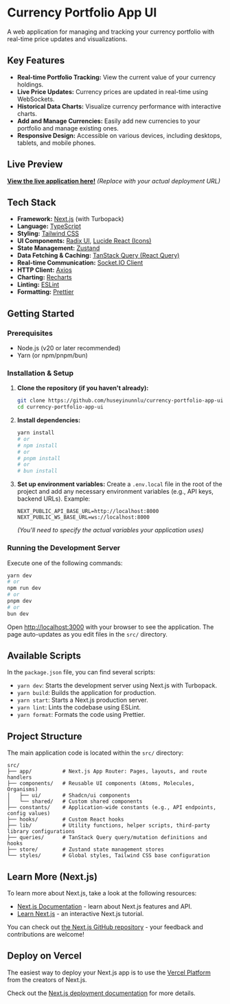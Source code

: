 # Currency Portfolio App UI

A web application for managing and tracking your currency portfolio with real-time price updates and visualizations.

## Key Features

*   **Real-time Portfolio Tracking:** View the current value of your currency holdings.
*   **Live Price Updates:** Currency prices are updated in real-time using WebSockets.
*   **Historical Data Charts:** Visualize currency performance with interactive charts.
*   **Add and Manage Currencies:** Easily add new currencies to your portfolio and manage existing ones.
*   **Responsive Design:** Accessible on various devices, including desktops, tablets, and mobile phones.

## Live Preview

[**View the live application here!**](https://your-deployment-url.com) *(Replace with your actual deployment URL)*

## Tech Stack

*   **Framework:** [Next.js](https://nextjs.org/) (with Turbopack)
*   **Language:** [TypeScript](https://www.typescriptlang.org/)
*   **Styling:** [Tailwind CSS](https://tailwindcss.com/)
*   **UI Components:** [Radix UI](https://www.radix-ui.com/), [Lucide React (Icons)](https://lucide.dev/)
*   **State Management:** [Zustand](https://zustand.surge.sh/)
*   **Data Fetching & Caching:** [TanStack Query (React Query)](https://tanstack.com/query/latest)
*   **Real-time Communication:** [Socket.IO Client](https://socket.io/docs/v4/client-api/)
*   **HTTP Client:** [Axios](https://axios-http.com/)
*   **Charting:** [Recharts](https://recharts.org/)
*   **Linting:** [ESLint](https://eslint.org/)
*   **Formatting:** [Prettier](https://prettier.io/)

## Getting Started

### Prerequisites

*   Node.js (v20 or later recommended)
*   Yarn (or npm/pnpm/bun)

### Installation & Setup

1.  **Clone the repository (if you haven't already):**
    ```bash
    git clone https://github.com/huseyinunnlu/currency-portfolio-app-ui.git
    cd currency-portfolio-app-ui
    ```

2.  **Install dependencies:**
    ```bash
    yarn install
    # or
    # npm install
    # or
    # pnpm install
    # or
    # bun install
    ```

3.  **Set up environment variables:**
    Create a `.env.local` file in the root of the project and add any necessary environment variables (e.g., API keys, backend URLs).
    Example:
    ```env
    NEXT_PUBLIC_API_BASE_URL=http://localhost:8000
    NEXT_PUBLIC_WS_BASE_URL=ws://localhost:8000
    ```
    *(You'll need to specify the actual variables your application uses)*

### Running the Development Server

Execute one of the following commands:

```bash
yarn dev
# or
npm run dev
# or
pnpm dev
# or
bun dev
```

Open [http://localhost:3000](http://localhost:3000) with your browser to see the application. The page auto-updates as you edit files in the `src/` directory.

## Available Scripts

In the `package.json` file, you can find several scripts:

*   `yarn dev`: Starts the development server using Next.js with Turbopack.
*   `yarn build`: Builds the application for production.
*   `yarn start`: Starts a Next.js production server.
*   `yarn lint`: Lints the codebase using ESLint.
*   `yarn format`: Formats the code using Prettier.

## Project Structure

The main application code is located within the `src/` directory:

```
src/
├── app/          # Next.js App Router: Pages, layouts, and route handlers
├── components/   # Reusable UI components (Atoms, Molecules, Organisms)
│   ├── ui/       # Shadcn/ui components
│   └── shared/   # Custom shared components
├── constants/    # Application-wide constants (e.g., API endpoints, config values)
├── hooks/        # Custom React hooks
├── lib/          # Utility functions, helper scripts, third-party library configurations
├── queries/      # TanStack Query query/mutation definitions and hooks
├── store/        # Zustand state management stores
└── styles/       # Global styles, Tailwind CSS base configuration
```

## Learn More (Next.js)

To learn more about Next.js, take a look at the following resources:

-   [Next.js Documentation](https://nextjs.org/docs) - learn about Next.js features and API.
-   [Learn Next.js](https://nextjs.org/learn) - an interactive Next.js tutorial.

You can check out [the Next.js GitHub repository](https://github.com/vercel/next.js) - your feedback and contributions are welcome!

## Deploy on Vercel

The easiest way to deploy your Next.js app is to use the [Vercel Platform](https://vercel.com/new?utm_medium=default-template&filter=next.js&utm_source=create-next-app&utm_campaign=create-next-app-readme) from the creators of Next.js.

Check out the [Next.js deployment documentation](https://nextjs.org/docs/app/building-your-application/deploying) for more details.
